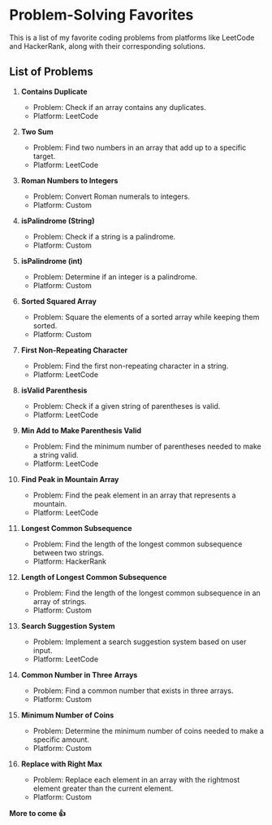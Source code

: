 # Problem-Solving Favorites

This is a list of my favorite coding problems from platforms like LeetCode and HackerRank, along with their corresponding solutions.

## List of Problems

1. **Contains Duplicate**
   - Problem: Check if an array contains any duplicates.
   - Platform: LeetCode

2. **Two Sum**
   - Problem: Find two numbers in an array that add up to a specific target.
   - Platform: LeetCode

3. **Roman Numbers to Integers**
   - Problem: Convert Roman numerals to integers.
   - Platform: Custom

4. **isPalindrome (String)**
   - Problem: Check if a string is a palindrome.
   - Platform: Custom

5. **isPalindrome (int)**
   - Problem: Determine if an integer is a palindrome.
   - Platform: Custom

6. **Sorted Squared Array**
   - Problem: Square the elements of a sorted array while keeping them sorted.
   - Platform: Custom

7. **First Non-Repeating Character**
   - Problem: Find the first non-repeating character in a string.
   - Platform: LeetCode

8. **isValid Parenthesis**
   - Problem: Check if a given string of parentheses is valid.
   - Platform: LeetCode

9. **Min Add to Make Parenthesis Valid**
   - Problem: Find the minimum number of parentheses needed to make a string valid.
   - Platform: LeetCode

10. **Find Peak in Mountain Array**
    - Problem: Find the peak element in an array that represents a mountain.
    - Platform: LeetCode

11. **Longest Common Subsequence**
    - Problem: Find the length of the longest common subsequence between two strings.
    - Platform: HackerRank

12. **Length of Longest Common Subsequence**
    - Problem: Find the length of the longest common subsequence in an array of strings.
    - Platform: Custom

13. **Search Suggestion System**
    - Problem: Implement a search suggestion system based on user input.
    - Platform: LeetCode

14. **Common Number in Three Arrays**
    - Problem: Find a common number that exists in three arrays.
    - Platform: Custom

15. **Minimum Number of Coins**
    - Problem: Determine the minimum number of coins needed to make a specific amount.
    - Platform: Custom

16. **Replace with Right Max**
    - Problem: Replace each element in an array with the rightmost element greater than the current element.
    - Platform: Custom
      
**More to come 👍**

